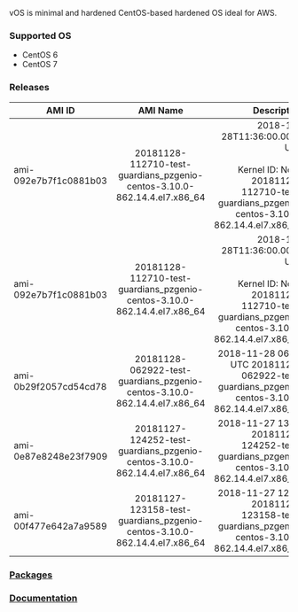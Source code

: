 vOS is minimal and hardened CentOS-based hardened OS ideal for AWS.

### Supported OS
- CentOS 6
- CentOS 7

### Releases
| AMI ID | AMI Name | Description |
| ------------- |:-------------:| -----:|
| ami-092e7b7f1c0881b03 | 20181128-112710-test-guardians_pzgenio-centos-3.10.0-862.14.4.el7.x86_64 | 2018-11-28T11:36:00.000Z UTC<br><br>Kernel ID: None<br>20181128-112710-test-guardians_pzgenio-centos-3.10.0-862.14.4.el7.x86_64 |
| ami-092e7b7f1c0881b03 | 20181128-112710-test-guardians_pzgenio-centos-3.10.0-862.14.4.el7.x86_64 | 2018-11-28T11:36:00.000Z UTC<br><br>Kernel ID: None<br>20181128-112710-test-guardians_pzgenio-centos-3.10.0-862.14.4.el7.x86_64 |
| ami-0b29f2057cd54cd78 | 20181128-062922-test-guardians_pzgenio-centos-3.10.0-862.14.4.el7.x86_64 | 2018-11-28 06:48 UTC 20181128-062922-test-guardians_pzgenio-centos-3.10.0-862.14.4.el7.x86_64 |
| ami-0e87e8248e23f7909 | 20181127-124252-test-guardians_pzgenio-centos-3.10.0-862.14.4.el7.x86_64 | 2018-11-27 13:02 20181127-124252-test-guardians_pzgenio-centos-3.10.0-862.14.4.el7.x86_64 |
| ami-00f477e642a7a9589 | 20181127-123158-test-guardians_pzgenio-centos-3.10.0-862.14.4.el7.x86_64 | 2018-11-27 12:42 20181127-123158-test-guardians_pzgenio-centos-3.10.0-862.14.4.el7.x86_64 |

### [Packages](https://github.com/VoyagerInnovations/hardened1-packages/blob/master/packages.txt)
### [Documentation](vos-documentation.md)
